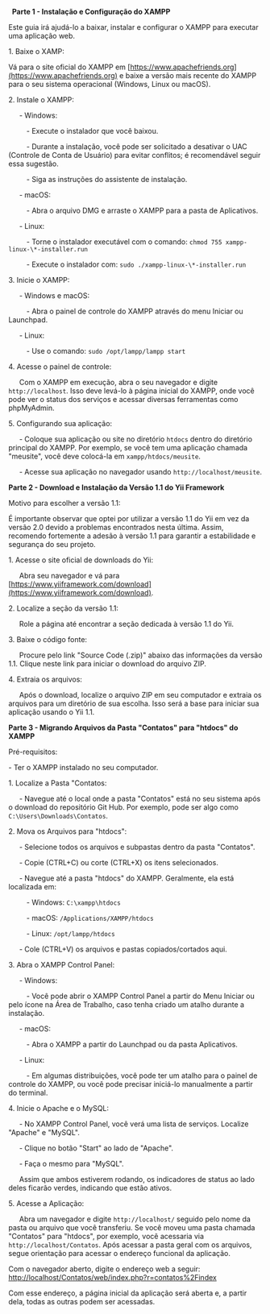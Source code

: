 ﻿` `**Parte 1 - Instalação e Configuração do XAMPP**

Este guia irá ajudá-lo a baixar, instalar e configurar o XAMPP para executar uma aplicação web.

1\. Baixe o XAMP:

Vá para o site oficial do XAMPP em [https://www.apachefriends.org](https://www.apachefriends.org) e baixe a versão mais recente do XAMPP para o seu sistema operacional (Windows, Linux ou macOS).

2\. Instale o XAMPP:

`   `- Windows: 

`     `- Execute o instalador que você baixou.

`     `- Durante a instalação, você pode ser solicitado a desativar o UAC (Controle de Conta de Usuário) para evitar conflitos; é recomendável seguir essa sugestão.

`     `- Siga as instruções do assistente de instalação.

`   `- macOS: 

`     `- Abra o arquivo DMG e arraste o XAMPP para a pasta de Aplicativos.

`   `- Linux: 

`     `- Torne o instalador executável com o comando: `chmod 755 xampp-linux-\*-installer.run`

`     `- Execute o instalador com: `sudo ./xampp-linux-\*-installer.run`

3\. Inicie o XAMPP:

`   `- Windows e macOS: 

`     `- Abra o painel de controle do XAMPP através do menu Iniciar ou Launchpad.

`   `- Linux: 

`     `- Use o comando: `sudo /opt/lampp/lampp start`

4\. Acesse o painel de controle:

`   `Com o XAMPP em execução, abra o seu navegador e digite `http://localhost`. Isso deve levá-lo à página inicial do XAMPP, onde você pode ver o status dos serviços e acessar diversas ferramentas como phpMyAdmin.

5\. Configurando sua aplicação:

`   `- Coloque sua aplicação ou site no diretório `htdocs` dentro do diretório principal do XAMPP. Por exemplo, se você tem uma aplicação chamada "meusite", você deve colocá-la em `xampp/htdocs/meusite`.

`   `- Acesse sua aplicação no navegador usando `http://localhost/meusite`.

**Parte 2 - Download e Instalação da Versão 1.1 do Yii Framework**

Motivo para escolher a versão 1.1:

É importante observar que optei por utilizar a versão 1.1 do Yii em vez da versão 2.0 devido a problemas encontrados nesta última. Assim, recomendo fortemente a adesão à versão 1.1 para garantir a estabilidade e segurança do seu projeto.

1\. Acesse o site oficial de downloads do Yii:

`   `Abra seu navegador e vá para [https://www.yiiframework.com/download](https://www.yiiframework.com/download).

2\. Localize a seção da versão 1.1:

`   `Role a página até encontrar a seção dedicada à versão 1.1 do Yii.

3\. Baixe o código fonte:

`   `Procure pelo link "Source Code (.zip)" abaixo das informações da versão 1.1. Clique neste link para iniciar o download do arquivo ZIP.

4\. Extraia os arquivos:

`   `Após o download, localize o arquivo ZIP em seu computador e extraia os arquivos para um diretório de sua escolha. Isso será a base para iniciar sua aplicação usando o Yii 1.1.

**Parte 3 - Migrando Arquivos da Pasta "Contatos" para "htdocs" do XAMPP**

Pré-requisitos:

\- Ter o XAMPP instalado no seu computador.

1\. Localize a Pasta "Contatos:

`   `- Navegue até o local onde a pasta "Contatos" está no seu sistema após o download do repositório Git Hub. Por exemplo, pode ser algo como `C:\Users\Downloads\Contatos`.

2\. Mova os Arquivos para "htdocs":

`   `- Selecione todos os arquivos e subpastas dentro da pasta "Contatos".

`   `- Copie (CTRL+C) ou corte (CTRL+X) os itens selecionados.

`   `- Navegue até a pasta "htdocs" do XAMPP. Geralmente, ela está localizada em:

`     `- Windows: `C:\xampp\htdocs`

`     `- macOS: `/Applications/XAMPP/htdocs`

`     `- Linux: `/opt/lampp/htdocs`

`   `- Cole (CTRL+V) os arquivos e pastas copiados/cortados aqui.

3\. Abra o XAMPP Control Panel:

`   `- Windows: 

`     `- Você pode abrir o XAMPP Control Panel a partir do Menu Iniciar ou pelo ícone na Área de Trabalho, caso tenha criado um atalho durante a instalação.

`   `- macOS:

`     `- Abra o XAMPP a partir do Launchpad ou da pasta Aplicativos.

`   `- Linux: 

`     `- Em algumas distribuições, você pode ter um atalho para o painel de controle do XAMPP, ou você pode precisar iniciá-lo manualmente a partir do terminal.

4\. Inicie o Apache e o MySQL:

`   `- No XAMPP Control Panel, você verá uma lista de serviços. Localize "Apache" e "MySQL".

`   `- Clique no botão "Start" ao lado de "Apache".

`   `- Faça o mesmo para "MySQL".

`   `Assim que ambos estiverem rodando, os indicadores de status ao lado deles ficarão verdes, indicando que estão ativos.

5\. Acesse a Aplicação:

`   `Abra um navegador e digite `http://localhost/` seguido pelo nome da pasta ou arquivo que você transferiu. Se você moveu uma pasta chamada "Contatos" para "htdocs", por exemplo, você acessaria via `http://localhost/Contatos`. Após acessar a pasta geral com os arquivos, segue orientação para acessar o endereço funcional da aplicação.

Com o navegador aberto, digite o endereço web a seguir:  <http://localhost/Contatos/web/index.php?r=contatos%2Findex>

Com esse endereço, a página inicial da aplicação será aberta e, a partir dela, todas as outras podem ser acessadas.
